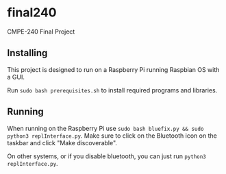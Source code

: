 # final240
CMPE-240 Final Project

## Installing
This project is designed to run on a Raspberry Pi running Raspbian OS with a GUI.

Run `sudo bash prerequisites.sh` to install required programs and libraries.

## Running 
When running on the Raspberry Pi use `sudo bash bluefix.py && sudo python3 replInterface.py`.
Make sure to click on the Bluetooth icon on the taskbar and click "Make discoverable".

On other systems, or if you disable bluetooth, you can just run `python3 replInterface.py`.

